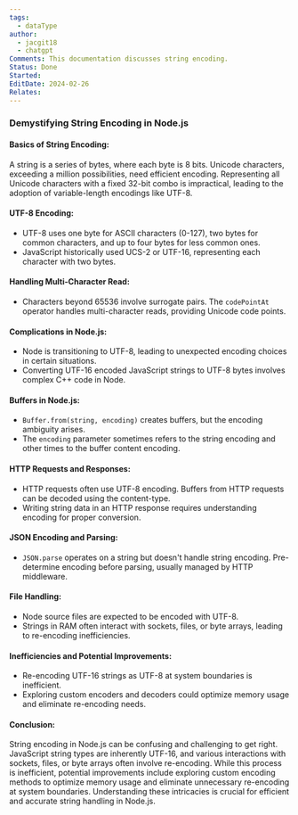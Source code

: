 ```yaml
---
tags:
  - dataType
author:
  - jacgit18
  - chatgpt
Comments: This documentation discusses string encoding.
Status: Done
Started: 
EditDate: 2024-02-26
Relates:
---
```

### Demystifying String Encoding in Node.js

#### Basics of String Encoding:

A string is a series of bytes, where each byte is 8 bits. Unicode characters, exceeding a million possibilities, need efficient encoding. Representing all Unicode characters with a fixed 32-bit combo is impractical, leading to the adoption of variable-length encodings like UTF-8.

#### UTF-8 Encoding:

- UTF-8 uses one byte for ASCII characters (0-127), two bytes for common characters, and up to four bytes for less common ones.
- JavaScript historically used UCS-2 or UTF-16, representing each character with two bytes.

#### Handling Multi-Character Read:

- Characters beyond 65536 involve surrogate pairs. The `codePointAt` operator handles multi-character reads, providing Unicode code points.

#### Complications in Node.js:

- Node is transitioning to UTF-8, leading to unexpected encoding choices in certain situations.
- Converting UTF-16 encoded JavaScript strings to UTF-8 bytes involves complex C++ code in Node.

#### Buffers in Node.js:

- `Buffer.from(string, encoding)` creates buffers, but the encoding ambiguity arises.
- The `encoding` parameter sometimes refers to the string encoding and other times to the buffer content encoding.

#### HTTP Requests and Responses:

- HTTP requests often use UTF-8 encoding. Buffers from HTTP requests can be decoded using the content-type.
- Writing string data in an HTTP response requires understanding encoding for proper conversion.

#### JSON Encoding and Parsing:

- `JSON.parse` operates on a string but doesn't handle string encoding. Pre-determine encoding before parsing, usually managed by HTTP middleware.

#### File Handling:

- Node source files are expected to be encoded with UTF-8.
- Strings in RAM often interact with sockets, files, or byte arrays, leading to re-encoding inefficiencies.

#### Inefficiencies and Potential Improvements:

- Re-encoding UTF-16 strings as UTF-8 at system boundaries is inefficient.
- Exploring custom encoders and decoders could optimize memory usage and eliminate re-encoding needs.

#### Conclusion:

String encoding in Node.js can be confusing and challenging to get right. JavaScript string types are inherently UTF-16, and various interactions with sockets, files, or byte arrays often involve re-encoding. While this process is inefficient, potential improvements include exploring custom encoding methods to optimize memory usage and eliminate unnecessary re-encoding at system boundaries. Understanding these intricacies is crucial for efficient and accurate string handling in Node.js.